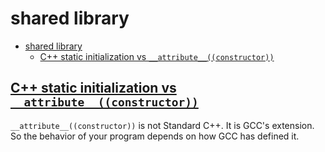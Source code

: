 # shared library

- [shared library](#shared-library)
  - [C++ static initialization vs `__attribute__((constructor))`](#c-static-initialization-vs-__attribute__constructor)

## [C++ static initialization vs `__attribute__((constructor))`](https://stackoverflow.com/questions/8433484/c-static-initialization-vs-attribute-constructor)

`__attribute__((constructor))` is not Standard C++. It is GCC's extension. So the behavior of your program depends on how GCC has defined it.

